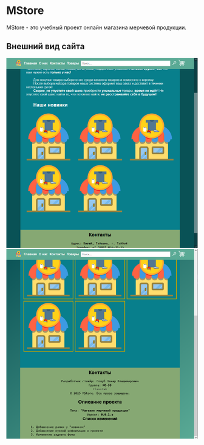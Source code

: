 # MStore

MStore - это учебный проект онлайн магазина мерчевой продукции.

## Внешний вид сайта

![Image alt](https://github.com/ClassZak/WebProjectMerchStore/blob/master/screenshot1.png)
![Image alt](https://github.com/ClassZak/WebProjectMerchStore/blob/master/screenshot2.png)
